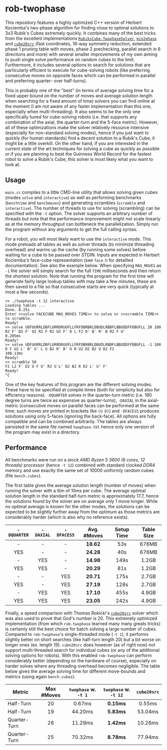 # rob-twophase

This repository features a highly optimized C++ version of Herbert Kociemba's two-phase algorithm for finding close to optimal solutions to 3x3 Rubik's Cubes extremely quickly.
It combines many of the best tricks from the excellent implementations [`RubiksCube-TwophaseSolver`](https://github.com/hkociemba/RubiksCube-TwophaseSolver), [`min2phase`](https://github.com/cs0x7f/min2phase) and [`cube20src`](https://github.com/rokicki/cube20src) (fast coordinates, 16-way symmetry reduction, extended phase 1 pruning table with moves, phase 2 prechecking, parallel search in 6 directions and more) with several smaller improvements of my own aiming to push single solve performance on random cubes to the limit. 
Furthermore, it includes several options to search for solutions that are particularly efficient to execute for cube-solving robots (like preferring consecutive moves on opposite faces which can be performed in parallel and preferring quarter- over half-turns).

This is probably one of the "best" (in terms of average solving time for a fixed upper bound on the number of moves and average solution length when searching for a fixed amount of time) solvers you can find online at the moment (I am not aware of any faster implementation than this one, especially when multi-threading).
It also seems to be the only one specifically tuned for cube-solving robots (i.e. that supports any combination of the axial, the quarter-turn and the 5-face metric).
However, all of these optimizations make the solver relatively resource intensive (especially for non-standard solving modes), hence if you just want to quickly (for human standards) find a decent solution to a Rubik's Cube, it might be a little overkill. 
On the other hand, if you are interested in the current state of the art techniques for solving a cube as quickly as possible or if you are planning to beat the Guinness World Record for the fastest robot to solve a Rubik's Cube, this solver is most likely what you want to look at.

## Usage

`main.cc` compiles to a little CMD-line utility that allows solving given cubes (modes `solve` and `interactive`) as well as performing benchmarks (`benchtime` and `benchmoves`) and generating scrambles (`scramble` and `interactive`). The number of threads to use for solving (scrambling) can be specified with the `-t` option. The solver supports an arbitrary number of threads but note that the performance improvement might not scale linearly as at the memory throughput can bottleneck the parallelization. Simply run the program without any arguments to get the full calling syntax.

For a robot, you will most likely want to use the `interactive` mode. This mode preloads all tables as well as solver threads (to minimize threading overhead) and warms up the cache (by running some solves) before waiting for a cube to be passed over STDIN. Inputs are expected in Herbert Kociemba's face-cube representation (see `face.h` for detailled documentation). See also the example below. When specifying `MAX_MOVES` as `-1` the solver will simply search for the full `TIME` milliseconds and then return the shortest solution. Note that running the program for the first time will generate fairly large lookup tables with may take a few minutes, these are then saved to a file so that consecutive starts are very quick (typically at most a few seconds).

```
>> ./twophase -t 12 interactive
Loading tables ...
Done. 0.25s
Enter >>solve FACECUBE MAX_MOVES TIME<< to solve or >>scramble TIME<< to scramble.
Ready!
>> solve UDFUURRLDBFLURRDRUUFLLFRFDBRBRLDBUDLRBBFLBBUDDFFDBUFLL 20 100
R2 F' D2 F' U2 R2 F R2 U2 F' D L F2 D' B' R' B R2 F U'
0.205ms
Ready!
>> solve UDFUURRLDBFLURRDRUUFLLFRFDBRBRLDBUDLRBBFLBBUDDFFDBUFLL -1 100
D F U2 L' B' U' L U B2 R' B' U R U2 D2 B2 U D2 F2
100.13ms
Ready!
>> scramble 50
F2 L2 F' D2 U F U' R2 U L' D2 B2 R D2 L' U' F'
Ready!
^C
```

One of the key features of this program are the different solving modes. These have to be specified at compile times (both for simplicity but also for efficiency reasons). `-DQUARTER` solves in the quarter-turn metric (i.e. 180 degree turns are twice as expensive as quarter-turns), `-DAXIAL` in the axial-metric (consecutive moves on parallel faces can be performed at the same time; such moves are printed in brackets like `(U D)`) and `-DFACES5` produces solutions using only 5-faces (ignoring the back-face). All options are fully compatible and can be combined arbitrarily. The tables are always persisted in the same file named `twophase.tbl` hence only one version of the program may exist in a directory.

## Performance

All benchmarks were run on a stock *AMD Ryzen 5 3600 (6 cores, 12 threads)* processor (hence `-t 12`) combined with standard clocked *DDR4* memory and use exactly the same set of 10000 uniformly random cubes (file `bench.cubes`).

The first table gives the average solution length (number of moves) when running the solver with a tlim of 10ms per cube. The average optimal solution length in the standard half-turn metric is approximately 17.7, hence the solutions found by the solver are on average only 1 move longer. While no optimal average is known for the other modes, the solutions can be expected to be slightly further away from the optimum as those metrics are considerably harder (which is also why no reference exists).

| `-DQUARTER` | `-DAXIAL`  | `-DFACES5` | Avg. #Moves | Setup Time | Table Size |
| :---------: | :--------: | :--------: | :---------: | :--------: | :--------: |
| -           | -          | -          | **18.62**   | 53s        | 676MB      |
| YES         | -          | -          | **24.28**   | 40s        | 676MB      |
| -           | YES        | -          | **14.98**   | 149s       | 1.2GB      |
| YES         | YES        | -          | **20.29**   | 81s        | 1.2GB      |
| -           | -          | YES        | **20.71**   | 175s       | 2.7GB      |
| YES         | -          | YES        | **27.19**   | 128s       | 2.7GB      |
| -           | YES        | YES        | **17.10**   | 455s       | 4.9GB      |
| YES         | YES        | YES        | **23.05**  | 242s       | 4.9GB      |

Finally, a speed comparison with Thomas Rokicki's [`cube20src`](https://github.com/rokicki/cube20src) solver which was also used to prove that God's number is 20. This extremely optimized implementation (from which `rob-twophase` learned many many greats tricks) is certainly still the best choice for batch solving a large number of cubes. Compared to `rob-twophase`'s single-threaded mode (`-t 1`), it performs slightly better on short searches (like half-turn length 20) but a bit worse on longer ones (ex. length 19). `cube20src` does however (as of right now) not support multi-threaded search for individual cubes (or any of the additional solving options for robots). With this enabled `rob-twophase` can perform considerably better (depending on the hardware of course), especially on harder solves where any threading overhead becomes negligible. The table below gives the average solving time for different move-bounds and metrics (using again `bench.cubes`).

| Metric       | Max #Moves | `twophase` w. `-t 1` | `twophase` w. `-t 12` | `cube20src` |
| ------       | :--------: | :------------------: | :-------------------: | :---------: |
| Half-Turn    | 20         | 0.67ms               | **0.15ms**            | 0.55ms      |
| Half-Turn    | 19         | 44.20ms              | **5.83ms**            | 53.04ms     |
| Quarter-Turn | 26         | 11.29ms              | **1.42ms**            | 10.26ms     |
| Quarter-Turn | 25         | 70.32ms              | **8.78ms**            | 77.94ms     |
